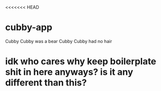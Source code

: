 <<<<<<< HEAD
# cubby-app
Cubby Cubby was a bear
Cubby Cubby had no hair 

idk who cares why keep boilerplate shit in here anyways? is it any different than this?
======